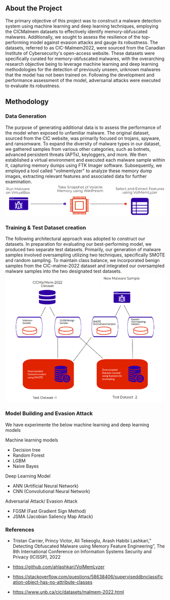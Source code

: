 ## About the Project
The primary objective of this project was to construct a malware detection system using machine learning and deep learning techniques, employing the CICMalmem datasets to effectively identify memory-obfuscated malwares. Additionally, we sought to assess the resilience of the top-performing model against evasion attacks and gauge its robustness. The datasets, referred to as CIC-Malmem2022, were sourced from the Canadian Institute of Cybersecurity's open-access website. These datasets were specifically curated for memory-obfuscated malwares, with the overarching research objective being to leverage machine learning and deep learning methodologies for the detection of previously unseen, unknown malwares that the model has not been trained on. Following the development and performance assessment of the model, adversarial attacks were executed to evaluate its robustness.

## Methodology
### Data Generation 
The purpose of generating additional data is to assess the performance of the model when exposed to unfamiliar malware. The original dataset, sourced from the CIC website, was primarily focused on trojans, spyware, and ransomware. To expand the diversity of malware types in our dataset, we gathered samples from various other categories, such as botnets, advanced persistent threats (APTs), keyloggers, and more. We then established a virtual environment and executed each malware sample within it, capturing memory dumps using FTK Imager software. Subsequently, we employed a tool called "volmemlyzer" to analyze these memory dump images, extracting relevant features and associated data for further examination.
![Screenshot width="10" height="10"](datasetgeneration.png)

### Training & Test Dataset creation
The following architectural approach was adopted to construct our datasets. In preparation for evaluating our best-performing model, we produced two separate test datasets. Primarily, our generation of malware samples involved oversampling utilizing two techniques, specifically SMOTE and random sampling. To maintain class balance, we incorporated benign samples from the CIC-malme-2022 dataset and integrated our oversampled malware samples into the two designated test datasets. 
![Screenshot width="10" height="10"](dataset.png)

### Model Building and Evasion Attack
We have experimente the below machine learning and deep learning models

Machine learning models 
* Decision tree
* Random Forest
* LGBM
* Naive Bayes 

Deep Learning Model
* ANN (Artificial Neural Network)
* CNN (Convolutional Neural Network)

Adversarial Attack/ Evasion Attack
* FGSM (Fast Gradient Sign Method)
* JSMA (Jacobian Saliency Map Attack)

### References
* Tristan Carrier, Princy Victor, Ali Tekeoglu, Arash Habibi Lashkari,” Detecting Obfuscated Malware using Memory Feature Engineering”, The 8th International Conference on Information Systems Security and Privacy (ICISSP), 2022

* https://github.com/ahlashkari/VolMemLyzer
* https://stackoverflow.com/questions/58638406/superviseddbnclassification-object-has-no-attribute-classes
* https://www.unb.ca/cic/datasets/malmem-2022.html
